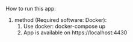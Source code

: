 How to run this app:

1. method (Required software: Docker):
    1. Use docker: docker-compose up
    2. App is available on https://localhost:4430
